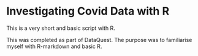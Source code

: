 # Investigating Covid Data with R

This is a very short and basic script with R. 

This was completed as part of DataQuest. The purpose was to familiarise myself with R-markdown and basic R.
